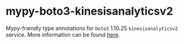 # mypy-boto3-kinesisanalyticsv2

Mypy-friendly type annotations for `boto3` 1.10.25 `kinesisanalyticsv2` service.
More information can be found [here](https://github.com/vemel/mypy_boto3).